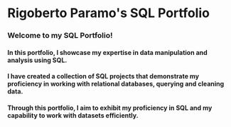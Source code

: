 # Rigoberto Paramo's SQL Portfolio 

### Welcome to my SQL Portfolio! 

#### In this portfolio, I showcase my expertise in data manipulation and analysis using SQL. 
#### I have created a collection of SQL projects that demonstrate my proficiency in working with relational databases, querying and cleaning data. 
#### Through this portfolio, I aim to exhibit my proficiency in SQL and my capability to work with datasets efficiently. 
 
